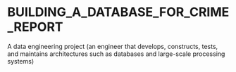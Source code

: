 # BUILDING_A_DATABASE_FOR_CRIME_REPORT
A data engineering project
(an engineer that develops, constructs, tests, and maintains architectures such as databases and large-scale processing systems)

